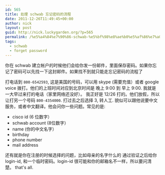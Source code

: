 ```yaml
---
id: 565
title: 处理 schwab 忘记密码的流程
date: 2011-12-26T11:49:45+00:00
author: nick
layout: post
guid: http://nick.luckygarden.org/?p=565
permalink: /%e5%a4%84%e7%90%86-schwab-%e5%bf%98%e8%ae%b0%e5%af%86%e7%a0%81%e7%9a%84%e6%b5%81%e7%a8%8b/
tags:
  - schwab
  - forget password
---
```

你在 schwab 建立帐户的时候他们会给你发一份邮件，里面保存密码。如果你忘记了密码可以先找一下这封邮件。如果找不到就只能走忘记密码的流程了

打电话到 `800-6542593`, 这是美国的号码，可以用 skype (需要充值）或者 google voice 拨打。他们的上班时间对应到北京时间是 晚上 9:00 到 早上 9:00. 我就是一大早过来打的电话（家里网络还没好）。 我正好是 12/26 打的。他们放假，所以让打另一个号码 `800-4354000`.
打过去之后选择 3, 转人工. 貌似可以跟他说要中文服务，或者中文翻译。他会问你一些问题。常见的是:

* cisco id (6 位数字）
* schwab account (8位数字）
* name (你的中文名字）
* birthday
* phone number
* mail address

还有就是你在注册的时候选择的问题，比如母亲的名字什么的
通过验证之后给你 login-id, 和一个临时密码。login-id 很可能和你的邮箱名不一样，所以要问清楚。
that's all.
